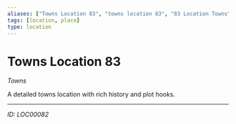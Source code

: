 ```yaml
---
aliases: ["Towns Location 83", "towns location 83", "83 Location Towns"]
tags: [location, place]
type: location
---
```


# Towns Location 83

*Towns*

A detailed towns location with rich history and plot hooks.

---
*ID: LOC00082*